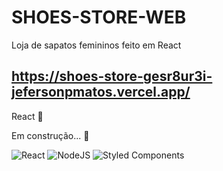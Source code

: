 
# SHOES-STORE-WEB

Loja de sapatos femininos feito em React

## https://shoes-store-gesr8ur3i-jefersonpmatos.vercel.app/

React 🚀

Em construção... 🚧


![React](https://img.shields.io/badge/react-%2320232a.svg?style=for-the-badge&logo=react&logoColor=%2361DAFB)
![NodeJS](https://img.shields.io/badge/node.js-6DA55F?style=for-the-badge&logo=node.js&logoColor=white)
![Styled Components](https://img.shields.io/badge/styled--components-DB7093?style=for-the-badge&logo=styled-components&logoColor=white)
